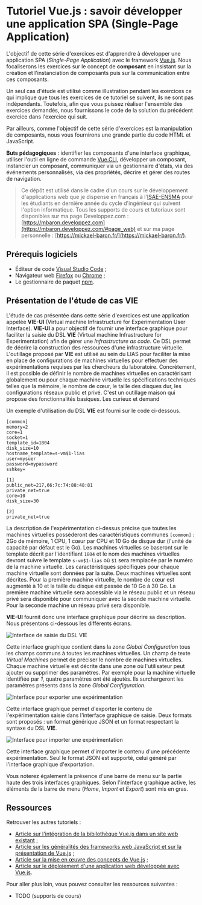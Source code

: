 # Tutoriel Vue.js : savoir développer une application SPA (Single-Page Application)

L'objectif de cette série d'exercices est d'apprendre à développer une application SPA (*Single-Page Application*) avec le framework [Vue.js](https://vuejs.org/). Nous focaliserons les exercices sur le concept de **composant** en insistant sur la création et l'instanciation de composants puis sur la communication entre ces composants.

Un seul cas d'étude est utilisé comme illustration pendant les exercices ce qui implique que tous les exercices de ce tutoriel se suivent, ils ne sont pas indépendants. Toutefois, afin que vous puissez réaliser l'ensemble des exercices demandés, nous fournissons le code de la solution du précédent exercice dans l'exercice qui suit. 

Par ailleurs, comme l'objectif de cette série d'exercices est la manipulation de composants, nous vous fournirons une grande partie du code HTML et JavaScript.

**Buts pédagogiques** : identifier les composants d'une interface graphique, utiliser l'outil en ligne de commande [Vue.CLI](https://cli.vuejs.org/), développer un composant, instancier un composant, communiquer via un gestionnaire d'états, via des événements personnalisés, via des propriétés, décrire et gérer des routes de navigation.

> Ce dépôt est utilisé dans le cadre d'un cours sur le développement d'applications web que je dispense en français à l'[ISAE-ENSMA](https://www.ensma.fr) pour les étudiants en dernière année du cycle d'ingénieur qui suivent l'option informatique. Tous les supports de cours et tutoriaux sont disponibles sur ma page Developpez.com : [https://mbaron.developpez.com](https://mbaron.developpez.com/#page_web) et sur ma page personnelle : [https://mickael-baron.fr/](https://mickael-baron.fr/).

## Prérequis logiciels

* Éditeur de code [Visual Studio Code](https://code.visualstudio.com/) ;
* Navigateur web [Firefox](https://www.mozilla.org/firefox/) ou [Chrome](https://www.google.com/chrome/browser/desktop/index.html) ;
* Le gestionnaire de paquet [npm](https://www.npmjs.com/).

## Présentation de l'étude de cas VIE

L'étude de cas présentée dans cette série d'exercices est une application appelée **VIE-UI** (Virtual machine Infrastructure for Experimentation User Interface). **VIE-UI** a pour objectif de fournir une interface graphique pour faciliter la saisie du DSL **VIE** (Virtual machine Infrastructure for Experimentation) afin de gérer une *Infrastructure as code*. Ce DSL permet de décrire la construction des ressources d'une infrastructure virtuelle. L'outillage proposé par **VIE** est utilisé au sein du LIAS pour faciliter la mise en place de configurations de machines virtuelles pour effectuer des expérimentations requises par les chercheurs du laboratoire. Concrètement, il est possible de définir le nombre de machines virtuelles en caractérisant globalement ou pour chaque machine virtuelle les spécifications techniques telles que la mémoire, le nombre de cœur, le taille des disques dur, les configurations réseaux public et privé. C'est un outillage maison qui propose des fonctionnalités basiques. Les curieux et demand

Un exemple d'utilisation du DSL **VIE** est fourni sur le code ci-dessous.

```other
[common]
memory=2
core=1
socket=1
template_id=1804
disk_size=10
hostname_template=s-vm$1-lias
user=mysuer
password=mypassword
sshkey=

[1]
public_net=217,66:7c:74:88:48:81
private_net=true
core=10
disk_size=30

[2]
private_net=true
```

La description de l'expérimentation ci-dessus précise que toutes les machines virtuelles possèderont des caractéristiques communes `[common]` : 2Go de mémoire, 1 CPU, 1 cœur par CPU et 10 Go de disque dur (l'unité de capacité par défaut est le Go). Les machines virtuelles se baseront sur le template décrit par l'identifiant `1804` et le nom des machines virtuelles devront suivre le template `s-vm$1-lias` où `$1` sera remplacée par le numéro de la machine virtuelle. Les caractéristiques spécifiques pour chaque machine virtuelle sont données par la suite. Deux machines virtuelles sont décrites. Pour la première machine virtuelle, le nombre de cœur est augmenté à 10 et la taille du disque est passée de 10 Go à 30 Go. La première machine virtuelle sera accessible via le réseau public et un réseau privé sera disponible pour communiquer avec la seonde machine virtuelle. Pour la seconde machine un réseau privé sera disponible.

**VIE-UI** fournit donc une interface graphique pour décrire sa description. Nous présentons ci-dessous les différents écrans.

![Interface de saisie du DSL VIE](./images/vie-ui_describe.png "Interface de saisie du DSL VIE")

Cette interface graphique contient dans la zone *Global Configuration* tous les champs communs à toutes les machines virtuelles. Un champ de texte *Virtual Machines* permet de préciser le nombre de machines virtuelles. Chaque machine virtuelle est décrite dans une zone où l'utilisateur peut ajouter ou supprimer des paramètres. Par exemple pour la machine virtuelle identifiée par *1*, quatre paramètres ont été ajoutés. Ils surchargeront les paramètres présents dans la zone *Global Configuration*. 

![Interface pour exporter une expérimentation](./images/vie-ui_export.png "Interface pour exporter une expérimentation")

Cette interface graphique permet d'exporter le contenu de l'expérimentation saisie dans l'interface graphique de saisie. Deux formats sont proposés : un format générique JSON et un format respectant la syntaxe du DSL **VIE**.

![Interface pour importer une expérimentation](./images/vie-ui_import.png "Interface pour importer une expérimentation")

Cette interface graphique permet d'importer le contenu d'une précédente expérimentation. Seul le format JSON est supporté, celui généré par l'interface graphique d'exportation.

Vous noterez également la présence d'une barre de menu sur la partie haute des trois interfaces graphiques. Selon l'interface graphique active, les éléments de la barre de menu (*Home*, *Import* et *Export*) sont mis en gras.

## Ressources

Retrouver les autres tutoriels :

* [Article sur l'intégration de la bibilothèque Vue.js dans un site web existant](https://github.com/mickaelbaron/vuejs-form-tutorial) ;
* [Article sur les généralités des frameworks web JavaScript et sur la présentation de Vue.js](https://mickael-baron.fr/web/vuejs-generalites-part1) ;
* [Article sur la mise en œuvre des concepts de Vue.js](https://mickael-baron.fr/web/vuejs-miseenoeuvre-part2) ;
* [Article sur le déploiement d'une application web développée avec Vue.js](https://mickael-baron.fr/web/vuejs-deploiement-part3).

Pour aller plus loin, vous pouvez consulter les ressources suivantes :

* TODO (supports de cours)